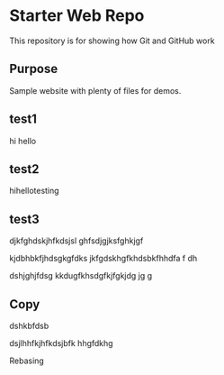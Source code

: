 # Starter Web Repo

This repository is for showing how Git and GitHub work

## Purpose

Sample website with plenty of files for demos.

## test1
hi hello

## test2
hihellotesting
## test3
djkfghdskjhfkdsjsl ghfsdjgjksfghkjgf


kjdbhbkfjhdsgkgfdks  jkfgdskhgfkhdsbkfhhdfa f dh


dshjghjfdsg kkdugfkhsdgfkjfgkjdg jg g
## Copy
dshkbfdsb

dsjlhhfkjhfkdsjbfk hhgfdkhg

Rebasing